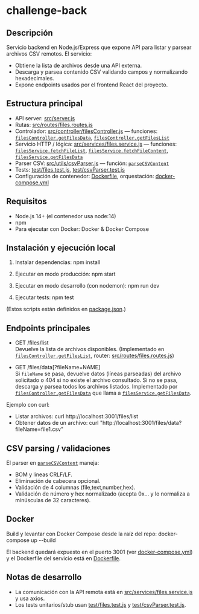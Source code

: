 # challenge-back

## Descripción
Servicio backend en Node.js/Express que expone API para listar y parsear archivos CSV remotos. El servicio:
- Obtiene la lista de archivos desde una API externa.
- Descarga y parsea contenido CSV validando campos y normalizando hexadecimales.
- Expone endpoints usados por el frontend React del proyecto.

## Estructura principal
- API server: [src/server.js](src/server.js)  
- Rutas: [src/routes/files.routes.js](src/routes/files.routes.js)  
- Controlador: [src/controller/filesController.js](src/controller/filesController.js) — funciones: [`filesController.getFilesData`](src/controller/filesController.js), [`filesController.getFilesList`](src/controller/filesController.js)  
- Servicio HTTP / lógica: [src/services/files.service.js](src/services/files.service.js) — funciones: [`filesService.fetchFileList`](src/services/files.service.js), [`filesService.fetchFileContent`](src/services/files.service.js), [`filesService.getFilesData`](src/services/files.service.js)  
- Parser CSV: [src/utils/csvParser.js](src/utils/csvParser.js) — función: [`parseCSVContent`](src/utils/csvParser.js)  
- Tests: [test/files.test.js](test/files.test.js), [test/csvParser.test.js](test/csvParser.test.js)  
- Configuración de contenedor: [Dockerfile](Dockerfile), orquestación: [docker-compose.yml](../docker-compose.yml)  

## Requisitos
- Node.js 14+ (el contenedor usa node:14)
- npm
- Para ejecutar con Docker: Docker & Docker Compose

## Instalación y ejecución local
1. Instalar dependencias:
   npm install

2. Ejecutar en modo producción:
   npm start

3. Ejecutar en modo desarrollo (con nodemon):
   npm run dev

4. Ejecutar tests:
   npm test

(Estos scripts están definidos en [package.json](package.json).)

## Endpoints principales
- GET /files/list  
  Devuelve la lista de archivos disponibles. (Implementado en [`filesController.getFilesList`](src/controller/filesController.js), router: [src/routes/files.routes.js](src/routes/files.routes.js))

- GET /files/data[?fileName=NAME]  
  Si `fileName` se pasa, devuelve datos (líneas parseadas) del archivo solicitado o 404 si no existe el archivo consultado. Si no se pasa, descarga y parsea todos los archivos listados. Implementado por [`filesController.getFilesData`](src/controller/filesController.js) que llama a [`filesService.getFilesData`](src/services/files.service.js).

Ejemplo con curl:
- Listar archivos:
  curl http://localhost:3001/files/list
- Obtener datos de un archivo:
  curl "http://localhost:3001/files/data?fileName=file1.csv"

## CSV parsing / validaciones
El parser en [`parseCSVContent`](src/utils/csvParser.js) maneja:
- BOM y líneas CRLF/LF.
- Eliminación de cabecera opcional.
- Validación de 4 columnas (file,text,number,hex).
- Validación de número y hex normalizado (acepta 0x… y lo normaliza a minúsculas de 32 caracteres).

## Docker
Build y levantar con Docker Compose desde la raíz del repo:
docker-compose up --build

El backend quedará expuesto en el puerto 3001 (ver [docker-compose.yml](../docker-compose.yml)) y el Dockerfile del servicio está en [Dockerfile](Dockerfile).

## Notas de desarrollo
- La comunicación con la API remota está en [src/services/files.service.js](src/services/files.service.js) y usa axios.
- Los tests unitarios/stub usan [test/files.test.js](test/files.test.js) y [test/csvParser.test.js](test/csvParser.test.js).


